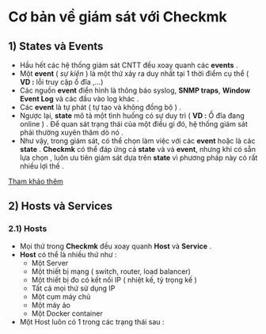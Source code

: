 # Cơ bản về giám sát với Checkmk
## **1) States và Events**
- Hầu hết các hệ thống giám sát CNTT đều xoay quanh các **events** .
- Một **event** ( *sự kiện* ) là một thứ xảy ra duy nhất tại 1 thời điểm cụ thể ( **VD :** lỗi truy cập ổ đĩa ,...)
- Các nguồn **event** điển hình là thông báo syslog, **SNMP traps**, **Window Event Log** và các đầu vào log khác . 
- Các **event** là tự phát ( tự tạo và không đồng bộ ) .
- Ngược lại, **state** mô tả một tình huống có sự duy trì ( **VD :** Ổ đĩa đang online ) . Để quan sát trạng thái của một điều gì đó, hệ thống giám sát phải thường xuyên thăm dò nó .
- Như vậy, trong giám sát, có thể chọn làm việc với các **event** hoặc là các **state** . **Checkmk** có thể đáp ứng cả **state** và và **event**, nhưng khi có sẵn lựa chọn , luôn ưu tiên giám sát dựa trên **state** vì phương pháp này có rất nhiều lợi thế .

[Tham khảo thêm](https://checkmk.com/cms_monitoring_basics.html)

## **2) Hosts và Services**
### **2.1) Hosts**
- Mọi thứ trong **Checkmk** đều xoay quanh **Host** và **Service** .
- **Host** có thể là nhiều thứ như :
    - Một Server
    - Một thiết bị mạng ( switch, router, load balancer)
    - Một thiết bị đo có kết nối IP ( nhiệt kế, tỷ trọng kế )
    - Tất cả mọi thứ sử dụng IP
    - Một cụm máy chủ
    - Một máy ảo
    - Một Docker container
- Một Host luôn có 1 trong các trạng thái sau :